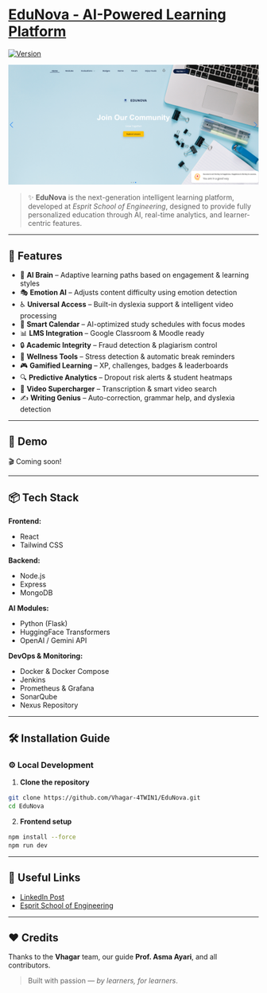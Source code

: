 # [EduNova - AI-Powered Learning Platform](https://your-link-here.com)  
[![Version](https://img.shields.io/badge/version-1.0.0-blue.svg)](https://github.com/Vhagar-4TWIN1/EduNova.git)

![EduNova Preview](Edunova.png)

> ✨ **EduNova** is the next-generation intelligent learning platform, developed at *Esprit School of Engineering*, designed to provide fully personalized education through AI, real-time analytics, and learner-centric features.

---

## 🚀 Features

- 🤖 **AI Brain** – Adaptive learning paths based on engagement & learning styles  
- 🎭 **Emotion AI** – Adjusts content difficulty using emotion detection  
- ♿ **Universal Access** – Built-in dyslexia support & intelligent video processing  
- 📅 **Smart Calendar** – AI-optimized study schedules with focus modes  
- 📊 **LMS Integration** – Google Classroom & Moodle ready  
- 🔒 **Academic Integrity** – Fraud detection & plagiarism control  
- 🧘 **Wellness Tools** – Stress detection & automatic break reminders  
- 🎮 **Gamified Learning** – XP, challenges, badges & leaderboards  
- 🔍 **Predictive Analytics** – Dropout risk alerts & student heatmaps  
- 🎥 **Video Supercharger** – Transcription & smart video search  
- ✍️ **Writing Genius** – Auto-correction, grammar help, and dyslexia detection  

---

## 📸 Demo

🎬 Coming soon!  

---

## 📦 Tech Stack

**Frontend:**
- React
- Tailwind CSS

**Backend:**
- Node.js
- Express
- MongoDB

**AI Modules:**
- Python (Flask)
- HuggingFace Transformers
- OpenAI / Gemini API

**DevOps & Monitoring:**
- Docker & Docker Compose
- Jenkins
- Prometheus & Grafana
- SonarQube
- Nexus Repository

---

## 🛠️ Installation Guide

### ⚙️ Local Development

1. **Clone the repository**

```bash
git clone https://github.com/Vhagar-4TWIN1/EduNova.git
cd EduNova
```

2. **Frontend setup**

```bash
npm install --force
npm run dev
```

---

## 🔗 Useful Links

- [LinkedIn Post]([https://linkedin.com/your-post](https://www.linkedin.com/posts/ben-amor-yosr_integratedproject-technologies-aiforgood-activity-7329861112223387648-btvQ?utm_source=share&utm_medium=member_desktop&rcm=ACoAAEQLZqgBIQoHP2VsyL8p-KOytXdv6ArBh4U))
- [Esprit School of Engineering](https://esprit.tn)

---

## ❤️ Credits

Thanks to the **Vhagar** team, our guide **Prof. Asma Ayari**, and all contributors.  
> Built with passion — *by learners, for learners*.
